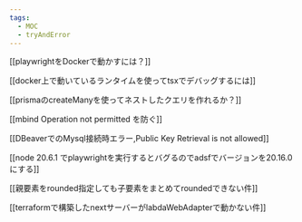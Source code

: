 ```yaml
---
tags:
  - MOC
  - tryAndError
---
```

[[playwrightをDockerで動かすには？]]

[[docker上で動いているランタイムを使ってtsxでデバッグするには]]

[[prismaのcreateManyを使ってネストしたクエリを作れるか？]]

[[mbind Operation not permitted を防ぐ]]

[[DBeaverでのMysql接続時エラー,Public Key Retrieval is not allowed]]

[[node 20.6.1 でplaywrightを実行するとバグるのでadsfでバージョンを20.16.0 にする]]

[[親要素をrounded指定しても子要素をまとめてroundedできない件]]

[[terraformで構築したnextサーバーがlabdaWebAdapterで動かない件]]